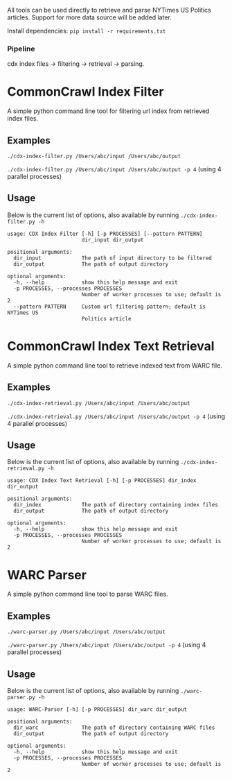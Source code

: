 All tools can be used directly to retrieve and parse NYTimes US Politics articles. Support for more data source will be added later.

Install dependencies: `pip install -r requirements.txt`

### Pipeline
cdx index files -> filtering -> retrieval -> parsing.

# CommonCrawl Index Filter
A simple python command line tool for filtering url index from retrieved index files.

## Examples
```./cdx-index-filter.py /Users/abc/input /Users/abc/output```

```./cdx-index-filter.py /Users/abc/input /Users/abc/output -p 4``` (using 4 parallel processes)

## Usage
Below is the current list of options, also available by running `./cdx-index-filter.py -h`
```
usage: CDX Index Filter [-h] [-p PROCESSES] [--pattern PATTERN]
                        dir_input dir_output

positional arguments:
  dir_input             The path of input directory to be filtered
  dir_output            The path of output directory

optional arguments:
  -h, --help            show this help message and exit
  -p PROCESSES, --processes PROCESSES
                        Number of worker processes to use; default is 2
  --pattern PATTERN     Custom url filtering pattern; default is NYTimes US
                        Politics article
```

# CommonCrawl Index Text Retrieval

A simple python command line tool to retrieve indexed text from WARC file.

## Examples
```./cdx-index-retrieval.py /Users/abc/input /Users/abc/output```

```./cdx-index-retrieval.py /Users/abc/input /Users/abc/output -p 4``` (using 4 parallel processes)

## Usage
Below is the current list of options, also available by running `./cdx-index-retrieval.py -h`
```
usage: CDX Index Text Retrieval [-h] [-p PROCESSES] dir_index dir_output

positional arguments:
  dir_index             The path of directory containing index files
  dir_output            The path of output directory

optional arguments:
  -h, --help            show this help message and exit
  -p PROCESSES, --processes PROCESSES
                        Number of worker processes to use; default is 2
```

# WARC Parser

A simple python command line tool to parse WARC files.

## Examples
```./warc-parser.py /Users/abc/input /Users/abc/output```

```./warc-parser.py /Users/abc/input /Users/abc/output -p 4``` (using 4 parallel processes)

## Usage
Below is the current list of options, also available by running `./warc-parser.py -h`
```
usage: WARC-Parser [-h] [-p PROCESSES] dir_warc dir_output

positional arguments:
  dir_warc              The path of directory containing WARC files
  dir_output            The path of output directory

optional arguments:
  -h, --help            show this help message and exit
  -p PROCESSES, --processes PROCESSES
                        Number of worker processes to use; default is 2
```